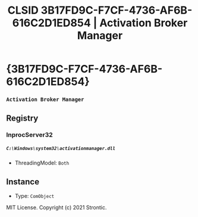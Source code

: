 ﻿---
title: "CLSID 3B17FD9C-F7CF-4736-AF6B-616C2D1ED854 | Activation Broker Manager"
excerpt: What is COM-Object CLSID 3B17FD9C-F7CF-4736-AF6B-616C2D1ED854?
---

# {3B17FD9C-F7CF-4736-AF6B-616C2D1ED854}

### `Activation Broker Manager`

## Registry


### InprocServer32

##### `C:\Windows\system32\activationmanager.dll`
* ThreadingModel: `Both`

## Instance

* Type: `ComObject`

MIT License. Copyright (c) 2021 Strontic.


